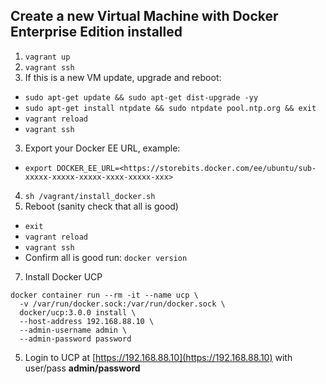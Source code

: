 ## Create a new Virtual Machine with Docker Enterprise Edition installed

1. `vagrant up`
2. `vagrant ssh`
3. If this is a new VM update, upgrade and reboot:
  - `sudo apt-get update && sudo apt-get dist-upgrade -yy`
  - `sudo apt-get install ntpdate && sudo ntpdate pool.ntp.org && exit`
  - `vagrant reload`
  - `vagrant ssh`
3. Export your Docker EE URL, example:
  - `export DOCKER_EE_URL=<https://storebits.docker.com/ee/ubuntu/sub-xxxxx-xxxxx-xxxxx-xxxx-xxxxx-xxx>`
4. `sh /vagrant/install_docker.sh`
5. Reboot (sanity check that all is good)
  - `exit`
  - `vagrant reload`
  - `vagrant ssh`
  - Confirm all is good run: `docker version`
7. Install Docker UCP

```
docker container run --rm -it --name ucp \
  -v /var/run/docker.sock:/var/run/docker.sock \
  docker/ucp:3.0.0 install \
  --host-address 192.168.88.10 \
  --admin-username admin \
  --admin-password password
```

5. Login to UCP at [https://192.168.88.10](https://192.168.88.10) with user/pass **admin/password**

